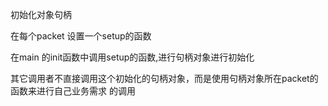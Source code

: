 
初始化对象句柄

在每个packet 设置一个setup的函数

在main 的init函数中调用setup的函数,进行句柄对象进行初始化

其它调用者不直接调用这个初始化的句柄对象，而是使用句柄对象所在packet的函数来进行自己业务需求
的调用




